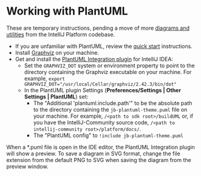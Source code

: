# Working with PlantUML
These are temporary instructions, pending a move of more [diagrams and utilities](https://github.com/JetBrains/intellij-community/tree/master/platform/docs) from the IntelliJ Platform codebase.

* If you are unfamiliar with PlantUML, review the [quick start](https://plantuml.com/starting) instructions. 
* Install [Graphviz](https://plantuml.com/graphviz-dot) on your machine. 
* Get and install the [PlantUML Integration plugin](https://plugins.jetbrains.com/plugin/7017-plantuml-integration) for IntelliJ IDEA: 
  * Set the `GRAPHVIZ_DOT` system or environment property to point to the directory containing the Graphviz executable on your machine. 
    For example, `export GRAPHVIZ_DOT="/usr/local/Cellar/graphviz/2.42.3/bin/dot"` 
  * In the PlantUML plugin Settings (**Preferences/Settings \| Other Settings \| PlantUML**) set: 
    * The "Additional 'plantuml.include.path'" to be the absolute path to the directory containing the `jb-plantuml-theme.puml` file on your machine. 
      For example, `/<path to sdk root>/buildUML` or, if you have the IntelliJ-Community source code, `/<path to intellij-community root>/platform/docs/`. 
    * The "PlantUML config" to `!include jb-plantuml-theme.puml`
    
When a *.puml file is open in the IDE editor, the PlantUML Integration plugin will show a preview.
To save a diagram in SVG format, change the file extension from the default PNG to SVG when saving the diagram from the preview window. 
